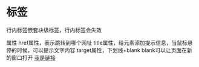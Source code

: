 # 标签

行内标签嵌套块级标签，行内标签会失效

属性
href属性，表示跳转到哪个网址
title属性，给元素添加提示信息，当鼠标悬停的时候，可以提示文字内容
target属性，下划线+blank blank可以让页面在新的窗口打开
<a href="http://www.bjpowernode.com/" title="只教授JAVA的机构" target="_blank">我是链接</a>